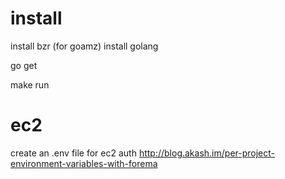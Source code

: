 # install

install bzr (for goamz)
install golang

go get

make run

# ec2

create an .env file for ec2 auth 
http://blog.akash.im/per-project-environment-variables-with-forema


